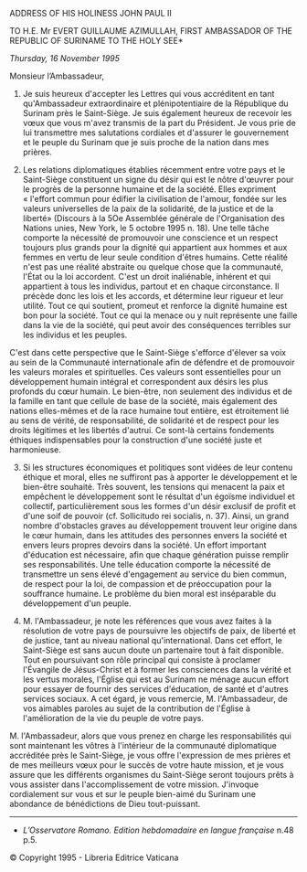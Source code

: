 ADDRESS OF HIS HOLINESS JOHN PAUL II

TO H.E. Mr EVERT GUILLAUME AZIMULLAH, FIRST AMBASSADOR OF THE REPUBLIC OF SURINAME TO THE HOLY SEE*

*Thursday, 16 November 1995*

Monsieur l’Ambassadeur,

1. Je suis heureux d'accepter les Lettres qui vous accréditent en tant qu'Ambassadeur extraordinaire et plénipotentiaire de la République du Surinam près le Saint-Siège. Je suis également heureux de recevoir les vœux que vous m'avez transmis de la part du Président. Je vous prie de lui transmettre mes salutations cordiales et d'assurer le gouvernement et le peuple du Surinam que je suis proche de la nation dans mes prières.

2. Les relations diplomatiques établies récemment entre votre pays et le Saint-Siège constituent un signe du désir qui est le nôtre d'œuvrer pour le progrès de la personne humaine et de la société. Elles expriment « l'effort commun pour édifier la civilisation de l'amour, fondée sur les valeurs universelles de la paix de la solidarité, de la justice et de la liberté» (Discours à la 5Oe Assemblée générale de l'Organisation des Nations unies, New York, le 5 octobre 1995 n. 18). Une telle tâche comporte la nécessité de promouvoir une conscience et un respect toujours plus grands pour la dignité qui appartient aux hommes et aux femmes en vertu de leur seule condition d'êtres humains. Cette réalité n'est pas une réalité abstraite ou quelque chose que la communauté, l'État ou la loi accordent. C'est un droit inaliénable, inhérent et qui appartient à tous les individus, partout et en chaque circonstance. Il précède donc les lois et les accords, et détermine leur rigueur et leur utilité. Tout ce qui soutient, promeut et renforce la dignité humaine est bon pour la société. Tout ce qui la menace ou y nuit représente une faille dans la vie de la société, qui peut avoir des conséquences terribles sur les individus et les peuples.

C'est dans cette perspective que le Saint-Siège s'efforce d'élever sa voix au sein de la Communauté internationale afin de défendre et de promouvoir les valeurs morales et spirituelles. Ces valeurs sont essentielles pour un développement humain intégral et correspondent aux désirs les plus profonds du cœur humain. Le bien-être, non seulement des individus et de la famille en tant que cellule de base de la société, mais également des nations elles-mêmes et de la race humaine tout entière, est étroitement lié au sens de vérité, de responsabilité, de solidarité et de respect pour les droits légitimes et les libertés d'autrui. Ce sont-là certains fondements éthiques indispensables pour la construction d'une société juste et harmonieuse.

3. Si les structures économiques et politiques sont vidées de leur contenu éthique et moral, elles ne suffiront pas à apporter le développement et le bien-être souhaité. Très souvent, les tensions qui menacent la paix et empêchent le développement sont le résultat d'un égoïsme individuel et collectif, particulièrement sous les formes d'un désir exclusif de profit et d'une soif de pouvoir (cf. Sollicitudo rei socialis, n. 37). Ainsi, un grand nombre d'obstacles graves au développement trouvent leur origine dans le cœur humain, dans les attitudes des personnes envers la société et envers leurs propres devoirs dans la société. Un effort important d'éducation est nécessaire, afin que chaque génération puisse remplir ses responsabilités. Une telle éducation comporte la nécessité de transmettre un sens élevé d'engagement au service du bien commun, de respect pour la loi, de compassion et de préoccupation pour la souffrance humaine. Le problème du bien moral est inséparable du développement d'un peuple.

4. M. l'Ambassadeur, je note les références que vous avez faites à la résolution de votre pays de poursuivre les objectifs de paix, de liberté et de justice, tant au niveau national qu'international. Dans cet effort, le Saint-Siège est sans aucun doute un partenaire tout à fait disponible. Tout en poursuivant son rôle principal qui consiste à proclamer l'Évangile de Jésus-Christ et à former les consciences dans la vérité et les vertus morales, l'Église qui est au Surinam ne ménage aucun effort pour essayer de fournir des services d'éducation, de santé et d'autres services sociaux. A cet égard, je vous remercie, M. l'Ambassadeur, de vos aimables paroles au sujet de la contribution de l'Église à l'amélioration de la vie du peuple de votre pays.

M. l'Ambassadeur, alors que vous prenez en charge les responsabilités qui sont maintenant les vôtres à l'intérieur de la communauté diplomatique accréditée près le Saint-Siège, je vous offre l'expression de mes prières et de mes meilleurs vœux pour le succès de votre haute mission, et je vous assure que les différents organismes du Saint-Siège seront toujours prêts à vous assister dans l'accomplissement de votre mission. J'invoque cordialement sur vous et sur le peuple bien-aimé du Surinam une abondance de bénédictions de Dieu tout-puissant.

* * *

* *L’Osservatore Romano. Edition hebdomadaire en langue française* n.48 p.5.

© Copyright 1995 - Libreria Editrice Vaticana